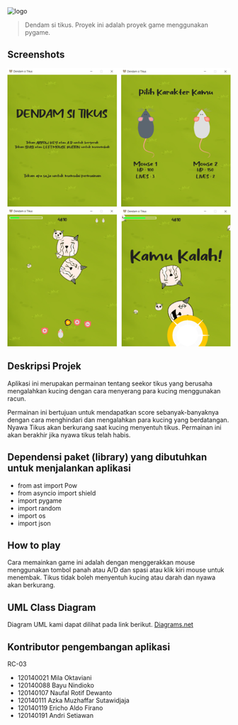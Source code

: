 <img alt="logo" src="https://raw.githubusercontent.com/riecho14/Dendam-Si-Tikus/main/logo.png" width="400">

> Dendam si tikus. Proyek ini adalah proyek game menggunakan pygame.

## Screenshots
![App Screenshot](Screenshots/game1.PNG)
![App Screenshot](Screenshots/game2.PNG)

## Deskripsi Projek
Aplikasi ini merupakan permainan tentang seekor tikus yang berusaha mengalahkan kucing dengan cara menyerang para kucing menggunakan racun. 

Permainan ini bertujuan untuk mendapatkan score sebanyak-banyaknya dengan cara menghindari dan mengalahkan para kucing yang berdatangan. Nyawa Tikus akan berkurang saat kucing menyentuh tikus. Permainan ini akan berakhir jika nyawa tikus telah habis.

## Dependensi paket (library) yang dibutuhkan untuk menjalankan aplikasi
- from ast import Pow
- from asyncio import shield
- import pygame
- import random
- import os
- import json

## How to play
Cara memainkan game ini adalah dengan menggerakkan mouse menggunakan tombol panah atau A/D dan spasi atau klik kiri mouse untuk menembak. Tikus tidak boleh menyentuh kucing atau darah dan nyawa akan berkurang.

## UML Class Diagram
Diagram UML kami dapat dilihat pada link berikut. [Diagrams.net](https://app.diagrams.net/#G1_XOE-PlgSXWo9SLq5j_CiPxwe3gQWnJT)

## Kontributor pengembangan aplikasi
RC-03
- 120140021 Mila Oktaviani
- 120140088 Bayu Nindioko
- 120140107 Naufal Rotif Dewanto
- 120140111 Azka Muzhaffar Sutawidjaja
- 120140119 Ericho Aldo Firano
- 120140191 Andri Setiawan
